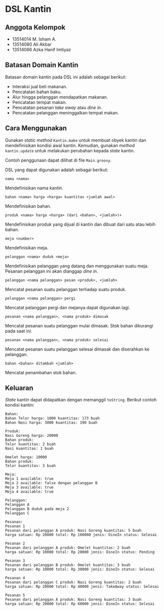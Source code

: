 # DSL Kantin

## Anggota Kelompok

- 13514014 M. Isham A.
- 13514080 Ali Akbar
- 13514086 Azka Hanif Imtiyaz

## Batasan Domain Kantin

Batasan domain kantin pada DSL ini adalah sebagai berikut:

- Interaksi jual beli makanan.
- Pencatatan bahan baku.
- Alur hingga pelanggan mendapatkan makanan.
- Pencatatan tempat makan.
- Pencatatan pesanan *take away* atau *dine in*.
- Pencatatan pelanggan meninggalkan tempat makan.

## Cara Menggunakan

Gunakan *static method* `Kantin.make` untuk membuat obyek kantin
dan mendefinisikan kondisi awal kantin. 
Kemudian, gunakan *method* `kantin.update` 
untuk melakukan perubahan kepada *state* kantin.

Contoh penggunaan dapat dilihat di file `Main.groovy`.

DSL yang dapat digunakan adalah sebagai berikut:

    nama <nama>

Mendefinisikan nama kantin.

    bahan <nama> harga <harga> kuantitas <jumlah awal>
    
Mendefinisikan bahan.
    
    produk <nama> harga <harga> (dari <bahan>, <jumlah>)+
    
Mendefinisikan produk yang dijual di kantin dan dibuat dari satu atau lebih bahan.
    
    meja <number>
    
Mendefinisikan meja.
    
    pelanggan <nama> duduk <meja>
    
Mendefinisikan pelanggan yang datang dan menggunakan suatu meja. 
Pesanan pelanggan ini akan dianggap *dine in*.
    
    pelanggan <nama pelanggan> pesan <produk>, <jumlah>
    
Mencatat pesanan suatu pelanggan terhadap suatu produk.
    
    pelanggan <nama pelanggan> pergi
    
Mencatat pelanggan pergi dan mejanya dapat digunakan lagi.
    
    pesanan <nama pelanggan>, <nama produk> dimasak
    
Mencatat pesanan suatu pelanggan mulai dimasak. Stok bahan dikurangi pada saat ini.
    
    pesanan <nama pelanggan>, <nama produk> selesai
    
Mencatat pesanan suatu pelanggan selesai dimasak dan diserahkan ke pelanggan.
    
    bahan <bahan> ditambah <jumlah>
    
Mencatat penambahan stok bahan.

## Keluaran

*State* kantin dapat didapatkan dengan memanggil `toString`. Berikut contoh kondisi kantin:

    Bahan:
    Bahan Telor harga: 1000 kuantitas: 173 buah
    Bahan Nasi harga: 3000 kuantitas: 190 buah
    
    Produk:
    Nasi Goreng harga: 20000
    Bahan produk:
    Telor kuantitas: 2 buah
    Nasi kuantitas: 1 buah
    
    Omelet harga: 10000
    Bahan produk:
    Telor kuantitas: 3 buah
    
    Meja:
    Meja 1 available: true
    Meja 2 available: false dengan pelanggan B
    Meja 3 available: true
    Meja 4 available: true
    
    Pelanggan:
    Pelanggan A
    Pelanggan B duduk pada meja 2
    Pelanggan C
    
    Pesanan:
    Pesanan 1
    Pesanan dari pelanggan A produk: Nasi Goreng kuantitas: 5 buah
    harga satuan: Rp 20000 total: Rp 100000 jenis: DineIn status: Selesai
    
    Pesanan 2
    Pesanan dari pelanggan A produk: Omelet kuantitas: 2 buah
    harga satuan: Rp 10000 total: Rp 20000 jenis: DineIn status: Pending
    
    Pesanan 3
    Pesanan dari pelanggan B produk: Omelet kuantitas: 3 buah
    harga satuan: Rp 10000 total: Rp 30000 jenis: DineIn status: Selesai
    
    Pesanan 4
    Pesanan dari pelanggan C produk: Nasi Goreng kuantitas: 2 buah
    harga satuan: Rp 20000 total: Rp 40000 jenis: TakeAway status: Selesai
    
    Pesanan 5
    Pesanan dari pelanggan A produk: Nasi Goreng kuantitas: 3 buah
    harga satuan: Rp 20000 total: Rp 60000 jenis: DineIn status: Selesai 
